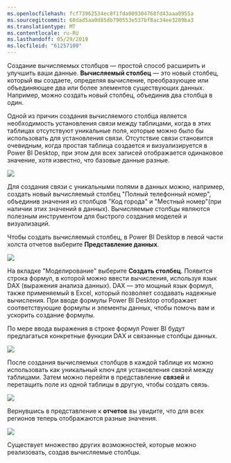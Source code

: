 ```yaml
---
ms.openlocfilehash: fcf73962534ec8f1fda009304768fd43aaa0955a
ms.sourcegitcommit: 60dad5aa0d85db790553e537bf8ac34ee3289ba3
ms.translationtype: MT
ms.contentlocale: ru-RU
ms.lasthandoff: 05/29/2019
ms.locfileid: "61257100"
---
```

Создание вычисляемых столбцов — простой способ расширить и улучшить ваши данные. **Вычисляемый столбец** — это новый столбец, который вы создаете, определяя вычисление, преобразующее или объединяющее два или более элементов существующих данных. Например, можно создать новый столбец, объединив два столбца в один.

Одной из причин создания вычисляемого столбца является необходимость установления связи между таблицами, когда в этих таблицах отсутствуют уникальные поля, которые можно было бы использовать для установления связи. Отсутствие связи становится очевидным, когда простая таблица создается и визуализируется в Power BI Desktop, при этом для всех записей отображается одинаковое значение, хотя известно, что базовые данные разные.

![](media/2-3-create-calculated-columns/2-3_1.png)

Для создания связи с уникальными полями в данных можно, например, создать новый вычисляемый столбец "Полный телефонный номер", объединив значения из столбцов "Код города" и "Местный номер"(при наличии этих значений в данных). Вычисляемые столбцы являются полезным инструментом для быстрого создания моделей и визуализаций.

Чтобы создать вычисляемый столбец, в Power BI Desktop в левой части холста отчетов выберите **Представление данных**.

![](media/2-3-create-calculated-columns/2-3_2.png)

На вкладке "Моделирование" выберите **Создать столбец**. Появится строка формул, в которой можно ввести вычисления, используя язык DAX (выражения анализа данных). DAX — это мощный язык формул, также применяемый в Excel, который позволяет создавать надежные вычисления. При вводе формулы Power BI Desktop отображает соответствующие формулы и элементы данных, чтобы помочь вам и ускорить создание формулы.

По мере ввода выражения в строке формул Power BI будут предлагаться конкретные функции DAX и связанные столбцы данных.

![](media/2-3-create-calculated-columns/2-3_3.png)

После создания вычисляемых столбцов в каждой таблице их можно использовать как уникальный ключ для установления связей между таблицами. Затем можно перейти в представление **связей** и перетащить поле из одной таблицы в другую, чтобы создать связь.

![](media/2-3-create-calculated-columns/2-3_4.png)

Вернувшись в представление к **отчетов** вы увидите, что для всех регионов теперь отображаются разные значения.

![](media/2-3-create-calculated-columns/2-3_5.png)

Существует множество других возможностей, которые можно реализовать, создав вычисляемые столбцы.

